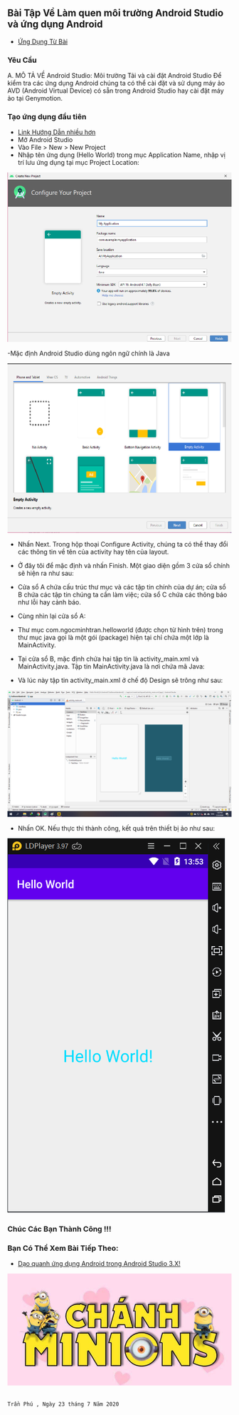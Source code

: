## Bài Tập Về Làm quen môi trường Android Studio và ứng dụng Android

- <a href= "https://ngocminhtran.com/2018/06/28/lap-trinh-android-dung-android-studio-3-x/"> Ứng Dụng Từ Bài</a>

### Yêu Cầu
A. MÔ TẢ VỀ Android Studio:
Môi trường
Tải và cài đặt Android Studio
Để kiểm tra các ứng dụng Android chúng ta có thể cài đặt và sử dụng máy ảo AVD (Android Virtual Device) có sẵn trong Android Studio hay cài đặt máy ảo tại Genymotion.
### Tạo ứng dụng đầu tiên
- <a href="https://www.youtube.com/watch?v=AVyxX9WsCVQ&feature=emb_logo">Link Hướng Dẫn nhiều hơn</a>
- Mở Android Studio
- Vào File > New > New Project
- Nhập tên ứng dụng (Hello World) trong mục Application Name, nhập vị trí lưu ứng dụng tại mục Project Location:

![image](android1.png)

-Mặc định Android Studio dùng ngôn ngữ chính là Java

![image](android2.png)



- Nhấn Next. Trong hộp thoại Configure Activity, chúng ta có thể thay đổi các thông tin về tên của activity hay tên của layout. 
- Ở đây tôi để mặc định và nhấn Finish. Một giao diện gồm 3 cửa sổ chính sẽ hiện ra như sau:

- Cửa sổ A chứa cấu trúc thư mục và các tập tin chính của dự án; cửa sổ B chứa các tập tin chúng ta cần làm việc; cửa sổ C chứa các thông báo như lỗi hay cảnh báo.
- Cùng nhìn lại cửa sổ A:

- Thư mục com.ngocminhtran.helloworld (được chọn từ hình trên) trong thư mục java gọi là một gói (package) hiện tại chỉ chứa một lớp là MainActivity.

- Tại cửa sổ B, mặc định chứa hai tập tin là activity_main.xml và MainActivity.java. Tập tin MainActivity.java là nơi chứa mã Java:

- Và lúc này tập tin activity_main.xml ở chế độ Design sẽ trông như sau:

![image](Untitled5.png)

- Nhấn OK. Nếu thực thi thành công, kết quả trên thiết bị ảo như sau:

![image](Untitled6.png)


### Chúc Các Bạn Thành Công !!!

### Bạn Có Thể Xem Bài Tiếp Theo:

- <a href="https://github.com/ChanhMinions/DaoQuanhUngDungAndroid">Dạo quanh ứng dụng Android trong Android Studio 3.X!</a>

![image](ezr.png)

                                                                                  Trần Phú , Ngày 23 tháng 7 Năm 2020
                                                                                                                  
